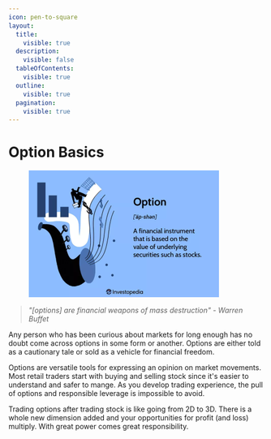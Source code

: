 ```yaml
---
icon: pen-to-square
layout:
  title:
    visible: true
  description:
    visible: false
  tableOfContents:
    visible: true
  outline:
    visible: true
  pagination:
    visible: true
---
```


# Option Basics

<div align="left">

<figure><img src="../.gitbook/assets/image.png" alt="" width="375"><figcaption></figcaption></figure>

</div>

> _"\[_options] are financial weapons of mass destruction_"  - Warren Buffet_

Any person who has been curious about markets for long enough has no doubt come across options in some form or another. Options are either told as a cautionary tale or sold as a vehicle for financial freedom.&#x20;

Options are versatile tools for expressing an opinion on market movements. Most retail traders start with buying and selling stock since it's easier to understand and safer to mange. As you develop trading experience, the pull of options and responsible leverage is impossible to avoid.

Trading options after trading stock is like going from 2D to 3D. There is a whole new dimension added and your opportunities for profit (and loss) multiply. With great power comes great responsibility.









